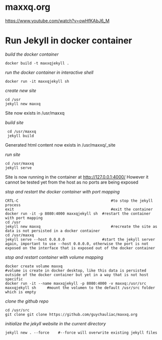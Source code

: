 # maxxq.org

https://www.youtube.com/watch?v=owHfKAbJ6_M

# Run Jekyll in docker container

*build the docker container*

	docker build -t maxxqjekyll .

*run the docker container in interactive shell*

	docker run -it maxxqjekyll sh
	
*create new site*
	
	cd /usr
	jekyll new maxxq 
	
Site now exists in /usr/maxxq


*build site*

	 cd /usr/maxxq
	 jekyll build
	 
Generated html content now exists in /usr/maxxq/_site

*run site*

	cd /usr/maxxq
	jekyll serve
	
Site is now running in the container at http://127.0.0.1:4000/
However it cannot be tested yet from the host as no ports are being exposed

*stop and restart the docker container with port mapping*
	
	CRTL-C 											#to stop the jekyll process
	exit 											#exit the container
	docker run -it -p 8080:4000 maxxqjekyll sh	#restart the container with port mapping
	cd /usr
	jekyll new maxxq 								#recreate the site as data is not persisted in a docker container
	cd /usr/maxxq
	jekyll serve --host 0.0.0.0					#start the jekyll server again, important to use --host 0.0.0.0, otherwise the port is not exposed on the interface that is exposed out of the docker container
	
*stop and restart container with volume mapping*
	
	docker create volume maxxq											#volume is create in docker desktop, like this data is persisted outside of the docker container but yet in a way that is not host specific
	docker run -it --name maxxqjekyll -p 8080:4000 -v maxxq:/usr/src maxxqjekyll sh 	#mount the volumen to the default /usr/src folder which is empty
	
*clone the github repo*

	cd /usr/src
	git clone git clone https://github.com/guychauliac/maxxq.org
	
*initialize the jekyll website in the current directory*
	
	jekyll new . --force    #--force will overwrite existing jekyll files



